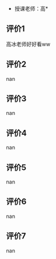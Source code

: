 - 授课老师：高* 

## 评价1

高冰老师好好看ww
## 评价2

nan
## 评价3

nan
## 评价4

nan
## 评价5

nan
## 评价6

nan
## 评价7

nan
